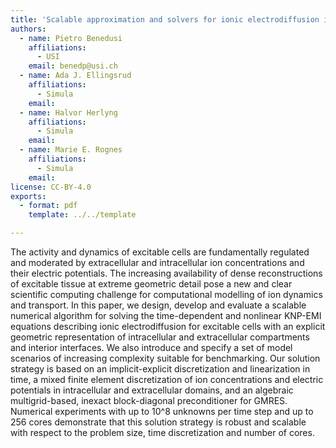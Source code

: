 ```yaml
---
title: 'Scalable approximation and solvers for ionic electrodiffusion in cellular geometries'
authors:
  - name: Pietro Benedusi
    affiliations:
      - USI
    email: benedp@usi.ch
  - name: Ada J. Ellingsrud
    affiliations:
      - Simula
    email:
  - name: Halvor Herlyng
    affiliations:
      - Simula
    email:
  - name: Marie E. Rognes
    affiliations:
      - Simula
    email:
license: CC-BY-4.0
exports:
  - format: pdf
    template: ../../template

---
```


The activity and dynamics of excitable cells are fundamentally regulated and moderated by extracellular and intracellular ion concentrations and their electric potentials. The increasing availability of dense reconstructions of excitable tissue at extreme geometric detail pose a new and clear scientific computing challenge for computational modelling of ion dynamics and transport. In this paper, we design, develop and evaluate a scalable numerical algorithm for solving the time-dependent and nonlinear KNP-EMI equations describing ionic electrodiffusion for excitable cells with an explicit geometric representation of intracellular and extracellular compartments and interior interfaces. We also introduce and specify a set of model scenarios of increasing complexity suitable for benchmarking. Our solution strategy is based on an implicit-explicit discretization and linearization in time, a mixed finite element discretization of ion concentrations and electric potentials in intracellular and extracellular domains, and an algebraic multigrid-based, inexact block-diagonal preconditioner for GMRES. Numerical experiments with up to 10^8 unknowns per time step and up to 256 cores demonstrate that this solution strategy is robust and scalable with respect to the problem size, time discretization and number of cores.
